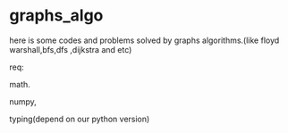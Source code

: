 # graphs_algo



here is some codes and problems solved by graphs algorithms.(like floyd warshall,bfs,dfs ,dijkstra and etc) 


req:


math.

numpy,


typing(depend on our python version)


